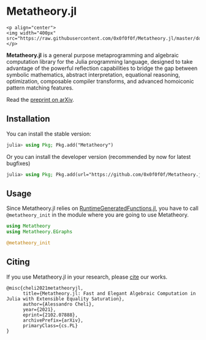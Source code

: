 # Metatheory.jl

```@raw html
<p align="center">
<img width="400px" src="https://raw.githubusercontent.com/0x0f0f0f/Metatheory.jl/master/docs/src/assets/dragon.jpg"/>
</p>
```

**Metatheory.jl** is a general purpose metaprogramming and algebraic computation library for the Julia programming language, designed to take advantage of the powerful reflection capabilities to bridge the gap between symbolic mathematics, abstract interpretation, equational reasoning, optimization, composable compiler transforms, and advanced
homoiconic pattern matching features.

Read the [preprint on arXiv](https://arxiv.org/abs/2102.07888).

## Installation

You can install the stable version:
```julia
julia> using Pkg; Pkg.add("Metatheory")
```

Or you can install the developer version (recommended by now for latest bugfixes)
```julia
julia> using Pkg; Pkg.add(url="https://github.com/0x0f0f0f/Metatheory.jl")
```

## Usage

Since Metatheory.jl relies on [RuntimeGeneratedFunctions.jl](https://github.com/SciML/RuntimeGeneratedFunctions.jl/), you have to call `@metatheory_init` in the module where you are going to use Metatheory.

```julia
using Metatheory
using Metatheory.EGraphs

@metatheory_init
```

## Citing

If you use Metatheory.jl in your research, please [cite](https://github.com/0x0f0f0f/Metatheory.jl/blob/master/CITATION.bib) our works.

```
@misc{cheli2021metatheoryjl,
      title={Metatheory.jl: Fast and Elegant Algebraic Computation in Julia with Extensible Equality Saturation},
      author={Alessandro Cheli},
      year={2021},
      eprint={2102.07888},
      archivePrefix={arXiv},
      primaryClass={cs.PL}
}
```
